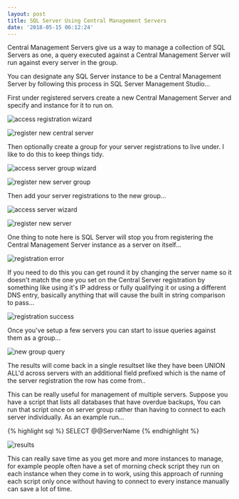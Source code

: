 ```yaml
---
layout: post
title: SQL Server Using Central Management Servers
date: '2018-05-15 06:12:24'
---
```


Central Management Servers give us a way to manage a collection of SQL Servers as one, a query executed against a Central Management Server will run against every server in the group.

You can designate any SQL Server instance to be a Central Management Server by following this process in SQL Server Management Studio...

First under registered servers create a new Central Management Server and specify and instance for it to run on.

![access registration wizard]({{site.url}}/content/images/2018-Central-Management-Server/register.png)

![register new central server]({{site.url}}/content/images/2018-Central-Management-Server/register-connection.PNG)

Then optionally create a group for your server registrations to live under. I like to do this to keep things tidy.

![access server group wizard]({{site.url}}/content/images/2018-Central-Management-Server/server-group.png)

![register new server group]({{site.url}}/content/images/2018-Central-Management-Server/sales-group.PNG)

Then add your server registrations to the new group...

![access server wizard]({{site.url}}/content/images/2018-Central-Management-Server/server-registration.png)

![register new server]({{site.url}}/content/images/2018-Central-Management-Server/sales-server.PNG)

One thing to note here is SQL Server will stop you from registering the Central Management Server instance as a server on itself...

![registration error]({{site.url}}/content/images/2018-Central-Management-Server/failed-instance.PNG)

If you need to do this you can get round it by changing the server name so it doesn't match the one you set on the Central Server registration by something like using it's IP address or fully qualifying it or using a different DNS entry, basically anything that will cause the built in string comparison to pass...

![registration success]({{site.url}}/content/images/2018-Central-Management-Server/ip-address.PNG)

Once you've setup a few servers you can start to issue queries against them as a group...

![new group query]({{site.url}}/content/images/2018-Central-Management-Server/group-query.png)

The results will come back in a single resultset like they have been UNION ALL'd across servers with an additional field prefixed which is the name of the server registration the row has come from..

This can be really useful for management of multiple servers. Suppose you have a script that lists all databases that have overdue backups, You can run that script once on server group rather than having to connect to each server individually. As an example run...

{% highlight sql %}
SELECT @@ServerName
{% endhighlight %}

![results]({{site.url}}/content/images/2018-Central-Management-Server/results.PNG)

This can really save time as you get more and more instances to manage, for example people often have a set of morning check script they run on each instance when they come in to work, using this approach of running each script only once without having to connect to every instance manually can save a lot of time.